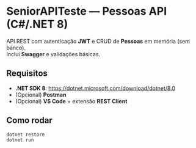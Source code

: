 # SeniorAPITeste — Pessoas API (C#/.NET 8)

API REST com autenticação **JWT** e CRUD de **Pessoas** em memória (sem banco).  
Inclui **Swagger** e validações básicas.

## Requisitos
- **.NET SDK 8**: https://dotnet.microsoft.com/download/dotnet/8.0
- (Opcional) **Postman**
- (Opcional) **VS Code** + extensão **REST Client**

## Como rodar
```bash
dotnet restore
dotnet run
